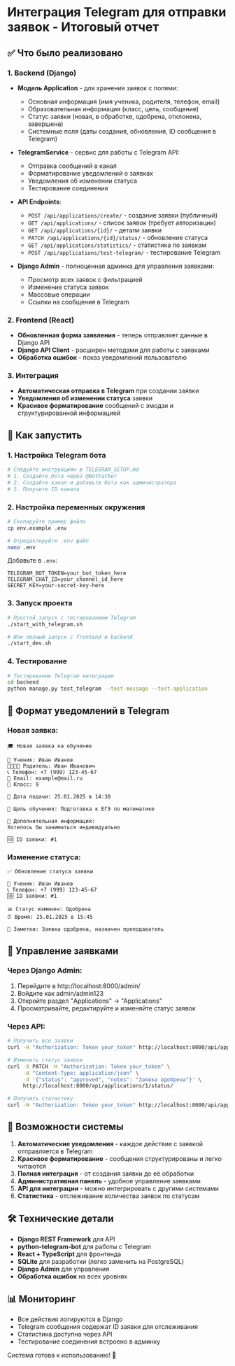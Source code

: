 # Интеграция Telegram для отправки заявок - Итоговый отчет

## ✅ Что было реализовано

### 1. Backend (Django)
- **Модель Application** - для хранения заявок с полями:
  - Основная информация (имя ученика, родителя, телефон, email)
  - Образовательная информация (класс, цель, сообщение)
  - Статус заявки (новая, в обработке, одобрена, отклонена, завершена)
  - Системные поля (даты создания, обновления, ID сообщения в Telegram)

- **TelegramService** - сервис для работы с Telegram API:
  - Отправка сообщений в канал
  - Форматирование уведомлений о заявках
  - Уведомления об изменении статуса
  - Тестирование соединения

- **API Endpoints**:
  - `POST /api/applications/create/` - создание заявки (публичный)
  - `GET /api/applications/` - список заявок (требует авторизации)
  - `GET /api/applications/{id}/` - детали заявки
  - `PATCH /api/applications/{id}/status/` - обновление статуса
  - `GET /api/applications/statistics/` - статистика по заявкам
  - `POST /api/applications/test-telegram/` - тестирование Telegram

- **Django Admin** - полноценная админка для управления заявками:
  - Просмотр всех заявок с фильтрацией
  - Изменение статуса заявок
  - Массовые операции
  - Ссылки на сообщения в Telegram

### 2. Frontend (React)
- **Обновленная форма заявления** - теперь отправляет данные в Django API
- **Django API Client** - расширен методами для работы с заявками
- **Обработка ошибок** - показ уведомлений пользователю

### 3. Интеграция
- **Автоматическая отправка в Telegram** при создании заявки
- **Уведомления об изменении статуса** заявки
- **Красивое форматирование** сообщений с эмодзи и структурированной информацией

## 🚀 Как запустить

### 1. Настройка Telegram бота
```bash
# Следуйте инструкциям в TELEGRAM_SETUP.md
# 1. Создайте бота через @BotFather
# 2. Создайте канал и добавьте бота как администратора
# 3. Получите ID канала
```

### 2. Настройка переменных окружения
```bash
# Скопируйте пример файла
cp env.example .env

# Отредактируйте .env файл
nano .env
```

Добавьте в `.env`:
```env
TELEGRAM_BOT_TOKEN=your_bot_token_here
TELEGRAM_CHAT_ID=your_channel_id_here
SECRET_KEY=your-secret-key-here
```

### 3. Запуск проекта
```bash
# Простой запуск с тестированием Telegram
./start_with_telegram.sh

# Или полный запуск с frontend и backend
./start_dev.sh
```

### 4. Тестирование
```bash
# Тестирование Telegram интеграции
cd backend
python manage.py test_telegram --test-message --test-application
```

## 📱 Формат уведомлений в Telegram

### Новая заявка:
```
🎓 Новая заявка на обучение

👤 Ученик: Иван Иванов
👨‍👩‍👧‍👦 Родитель: Иван Иванович
📞 Телефон: +7 (999) 123-45-67
📧 Email: example@mail.ru
🎯 Класс: 9

📅 Дата подачи: 25.01.2025 в 14:30

🎯 Цель обучения: Подготовка к ЕГЭ по математике

💬 Дополнительная информация:
Хотелось бы заниматься индивидуально

🆔 ID заявки: #1
```

### Изменение статуса:
```
✅ Обновление статуса заявки

👤 Ученик: Иван Иванов
📞 Телефон: +7 (999) 123-45-67
🆔 ID заявки: #1

📊 Статус изменен: Одобрена
⏰ Время: 25.01.2025 в 15:45

📝 Заметки: Заявка одобрена, назначен преподаватель
```

## 🔧 Управление заявками

### Через Django Admin:
1. Перейдите в http://localhost:8000/admin/
2. Войдите как admin/admin123
3. Откройте раздел "Applications" -> "Applications"
4. Просматривайте, редактируйте и изменяйте статус заявок

### Через API:
```bash
# Получить все заявки
curl -H "Authorization: Token your_token" http://localhost:8000/api/applications/

# Изменить статус заявки
curl -X PATCH -H "Authorization: Token your_token" \
     -H "Content-Type: application/json" \
     -d '{"status": "approved", "notes": "Заявка одобрена"}' \
     http://localhost:8000/api/applications/1/status/

# Получить статистику
curl -H "Authorization: Token your_token" http://localhost:8000/api/applications/statistics/
```

## 🎯 Возможности системы

1. **Автоматические уведомления** - каждое действие с заявкой отправляется в Telegram
2. **Красивое форматирование** - сообщения структурированы и легко читаются
3. **Полная интеграция** - от создания заявки до её обработки
4. **Административная панель** - удобное управление заявками
5. **API для интеграции** - можно интегрировать с другими системами
6. **Статистика** - отслеживание количества заявок по статусам

## 🛠️ Технические детали

- **Django REST Framework** для API
- **python-telegram-bot** для работы с Telegram
- **React + TypeScript** для фронтенда
- **SQLite** для разработки (легко заменить на PostgreSQL)
- **Django Admin** для управления
- **Обработка ошибок** на всех уровнях

## 📊 Мониторинг

- Все действия логируются в Django
- Telegram сообщения содержат ID заявки для отслеживания
- Статистика доступна через API
- Тестирование соединения встроено в админку

Система готова к использованию! 🎉
